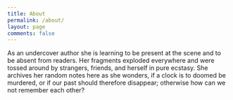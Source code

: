 ```yaml
---
title: About
permalink: /about/
layout: page
comments: false
---
```


As an undercover author she is learning to be present at the scene and to be absent from readers. Her fragments exploded everywhere and were tossed around by strangers, friends, and herself in pure ecstasy. She archives her random notes here as she wonders, if a clock is to doomed be murdered, or if our past should therefore disappear; otherwise how can we not remember each other?
